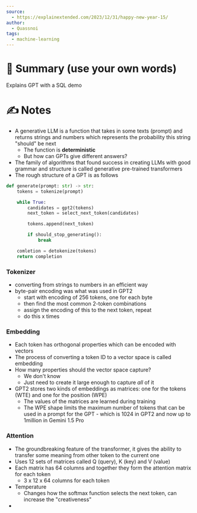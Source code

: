 ```yaml
---
source:
  - https://explainextended.com/2023/12/31/happy-new-year-15/
author:
  - Quassnoi
tags:
  - machine-learning
---
```

# 📰 Summary (use your own words)
Explains GPT with a SQL demo

# ✍️ Notes
- A generative LLM is a function that takes in some texts (prompt) and returns strings and numbers which represents the probability this string "should" be next 
	- The function is **deterministic**
	- But how can GPTs give different answers? 
- The family of algorithms that found success in creating LLMs with good grammar and structure is called generative pre-trained transformers
- The rough structure of a GPT is as follows
```python
def generate(prompt: str) -> str:
	tokens = tokenize(prompt)

	while True:
		candidates = gpt2(tokens)
		next_token = select_next_token(candidates)

		tokens.append(next_token)

		if should_stop_generating():
			break

	comletion = detokenize(tokens)
	return completion
```

### Tokenizer
- converting from strings to numbers in an efficient way
- byte-pair encoding was what was used in GPT2
	- start with encoding of 256 tokens, one for each byte
	- then find the most common 2-token combinations
	- assign the encoding of this to the next token, repeat
	- do this x times
### Embedding
- Each token has orthogonal properties which can be encoded with vectors
- The process of converting a token ID to a vector space is called embedding
- How many properties should the vector space capture?
	- We don't know
	- Just need to create it large enough to capture *all* of it
- GPT2 stores two kinds of embeddings as matrices: one for the tokens (WTE) and one for the position (WPE)
	- The values of the matrices are learned during training
	- The WPE shape limits the maximum number of tokens that can be used in a prompt for the GPT - which is 1024 in GPT2 and now up to 1million in Gemini 1.5 Pro
### Attention
- The groundbreaking feature of the transformer, it gives the ability to transfer some meaning from other token to the current one
- Uses 12 sets of matrices called Q (query), K (key) and V (value)
- Each matrix has 64 columns and together they form the attention matrix for each token
	- 3 x 12 x 64 columns for each token
- Temperature
	- Changes how the softmax function selects the next token, can increase the "creativeness"
- 